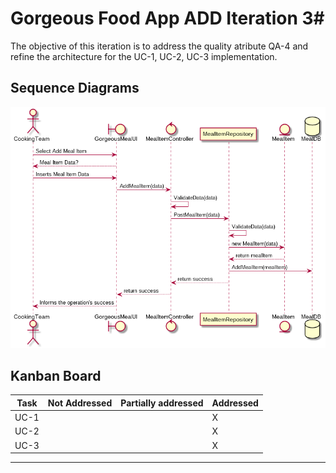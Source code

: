 # Gorgeous Food App ADD Iteration 3#
The objective of this iteration is to address the quality atribute QA-4 and refine the architecture for the UC-1, UC-2, UC-3 implementation.

## Sequence Diagrams

![SequenceDiagram](../views/img/SequenceUC1Diagram.png)

## Kanban Board
Task | Not Addressed | Partially addressed | Addressed
--- | --- | --- | ---
UC-1 | | | X
UC-2 | | | X
UC-3 | | | X

---
